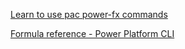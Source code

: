[Learn to use pac power-fx commands](../../use-pac-power-fx.md)

[Formula reference - Power Platform CLI](../../../../power-fx/formula-reference-pac-cli.md)